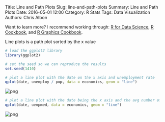 Title: Line and Path Plots
Slug: line-and-path-plots
Summary: Line and Path Plots
Date: 2016-05-01 12:00
Category: R Stats
Tags: Data Visualization
Authors: Chris Albon


Want to learn more? I recommend working through: [R for Data Science](http://amzn.to/2myxnhi), [R Cookbook](http://amzn.to/2lF6hkb), and [R Graphics Cookbook](http://amzn.to/2m0fcPL).

Line plots is a path plot sorted by the x value


```R
# load the ggplot2 library
library(ggplot2)

# set the seed so we can reproduce the results
set.seed(1410)
```


```R
# plot a line plot with the date on the x axis and unemployment rate
qplot(date, unemploy / pop, data = economics, geom = "line")
```









![png]({filename}/images/line-and-path-plots_files/line-and-path-plots_3_1.png)



```R
# plot a line plot with the date being the x axis and the avg number of weeks unemployed on the y axis
qplot(date, uempmed, data = economics, geom = "line")
```









![png]({filename}/images/line-and-path-plots_files/line-and-path-plots_4_1.png)
